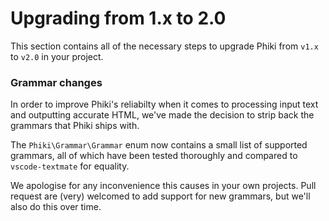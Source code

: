 # Upgrading from 1.x to 2.0

This section contains all of the necessary steps to upgrade Phiki from `v1.x` to `v2.0` in your project.

### Grammar changes

In order to improve Phiki's reliabilty when it comes to processing input text and outputting accurate HTML, we've made the decision to strip back the grammars that Phiki ships with.

The `Phiki\Grammar\Grammar` enum now contains a small list of supported grammars, all of which have been tested thoroughly and compared to `vscode-textmate` for equality.

We apologise for any inconvenience this causes in your own projects. Pull request are (very) welcomed to add support for new grammars, but we'll also do this over time.
